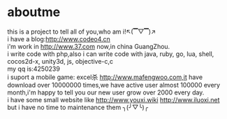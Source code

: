 # aboutme
this is a project to tell all of you,who am i!↖(▔▽▔)↗ <br/>
i have a blog:http://www.codeo4.cn<br/>
i'm work in http://www.37.com now,in china GuangZhou.<br/>
i write code with php,also i can write code with java, ruby, go, lua, shell, cocos2d-x, unity3d, js, objective-c,c<br/>
my qq is:4250239<br/>
i suport a mobile game: excel杀 http://www.mafengwoo.com,it have download over 10000000 times,we have active user almost 100000 every month,i'm happy to tell you our new user grow over 2000 every day.<br/>
i have some small website like http://www.youxi.wiki http://www.iluoxi.net but i have no time to maintenance them ╮(╯▽╰)╭
